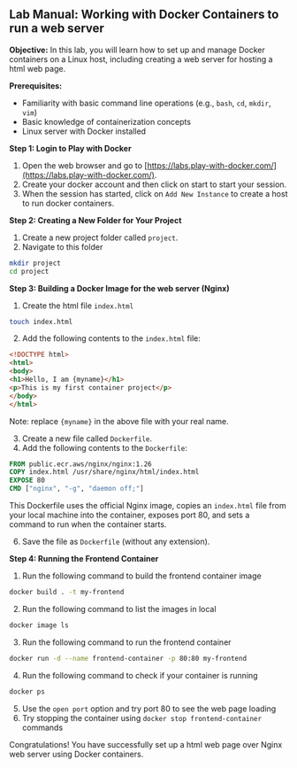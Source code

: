 ## Lab Manual: Working with Docker Containers to run a web server

**Objective:** In this lab, you will learn how to set up and manage Docker containers on a Linux host, including creating a web server for hosting a html web page.

**Prerequisites:**

- Familiarity with basic command line operations (e.g., `bash`, `cd`, `mkdir`, `vim`)
- Basic knowledge of containerization concepts
- Linux server with Docker installed

**Step 1: Login to Play with Docker**

1. Open the web browser and go to [https://labs.play-with-docker.com/](https://labs.play-with-docker.com/).
2. Create your docker account and then click on start to start your session.
3. When the session has started, click on `Add New Instance` to create a host to run docker containers.

**Step 2: Creating a New Folder for Your Project**

1. Create a new project folder called `project`.
2. Navigate to this folder
```bash
mkdir project
cd project
```

**Step 3: Building a Docker Image for the web server (Nginx)**

1. Create the html file `index.html`
```bash
touch index.html
```

2. Add the following contents to the `index.html` file:
```html
<!DOCTYPE html>
<html>
<body>
<h1>Hello, I am {myname}</h1>
<p>This is my first container project</p>
</body>
</html>
```
Note: replace `{myname}` in the above file with your real name.

3. Create a new file called `Dockerfile`.
4. Add the following contents to the `Dockerfile`:
```dockerfile
FROM public.ecr.aws/nginx/nginx:1.26
COPY index.html /usr/share/nginx/html/index.html
EXPOSE 80
CMD ["nginx", "-g", "daemon off;"]
```

This Dockerfile uses the official Nginx image, copies an `index.html` file from your local machine into the container, exposes port 80, and sets a command to run when the container starts.

6. Save the file as `Dockerfile` (without any extension).

**Step 4: Running the Frontend Container**

1. Run the following command to build the frontend container image
```bash
docker build . -t my-frontend
```

2. Run the following command to list the images in local
```bash
docker image ls
```

3. Run the following command to run the frontend container
```bash
docker run -d --name frontend-container -p 80:80 my-frontend
```

4. Run the following command to check if your container is running
```bash
docker ps
```

5. Use the `open port` option and try port 80 to see the web page loading
6. Try stopping the container using `docker stop frontend-container` commands

Congratulations! You have successfully set up a html web page over Nginx web server using Docker containers.
